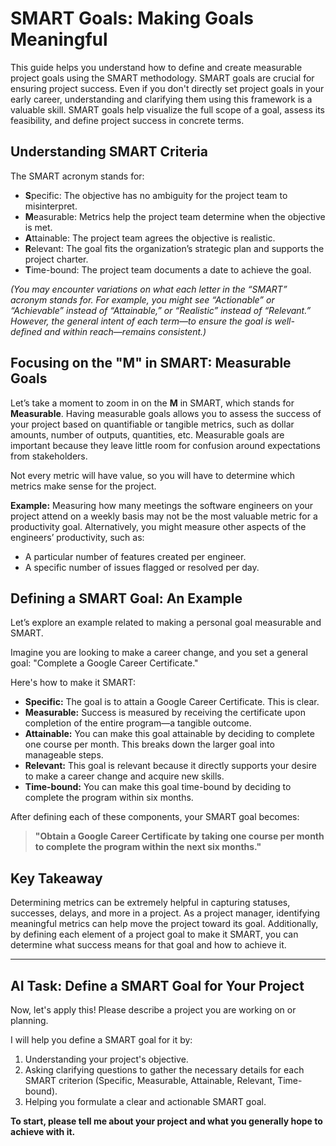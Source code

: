 # SMART Goals: Making Goals Meaningful

This guide helps you understand how to define and create measurable project goals using the SMART methodology. SMART goals are crucial for ensuring project success. Even if you don't directly set project goals in your early career, understanding and clarifying them using this framework is a valuable skill. SMART goals help visualize the full scope of a goal, assess its feasibility, and define project success in concrete terms.

## Understanding SMART Criteria

The SMART acronym stands for:

* **S**pecific: The objective has no ambiguity for the project team to misinterpret.
* **M**easurable: Metrics help the project team determine when the objective is met.
* **A**ttainable: The project team agrees the objective is realistic.
* **R**elevant: The goal fits the organization’s strategic plan and supports the project charter.
* **T**ime-bound: The project team documents a date to achieve the goal.

*(You may encounter variations on what each letter in the “SMART” acronym stands for. For example, you might see “Actionable” or “Achievable” instead of “Attainable,” or “Realistic” instead of “Relevant.” However, the general intent of each term—to ensure the goal is well-defined and within reach—remains consistent.)*

## Focusing on the "M" in SMART: Measurable Goals

Let’s take a moment to zoom in on the **M** in SMART, which stands for **Measurable**. Having measurable goals allows you to assess the success of your project based on quantifiable or tangible metrics, such as dollar amounts, number of outputs, quantities, etc. Measurable goals are important because they leave little room for confusion around expectations from stakeholders.

Not every metric will have value, so you will have to determine which metrics make sense for the project.

**Example:**
Measuring how many meetings the software engineers on your project attend on a weekly basis may not be the most valuable metric for a productivity goal. Alternatively, you might measure other aspects of the engineers’ productivity, such as:
* A particular number of features created per engineer.
* A specific number of issues flagged or resolved per day.

## Defining a SMART Goal: An Example

Let’s explore an example related to making a personal goal measurable and SMART.

Imagine you are looking to make a career change, and you set a general goal: "Complete a Google Career Certificate."

Here's how to make it SMART:

* **Specific:** The goal is to attain a Google Career Certificate. This is clear.
* **Measurable:** Success is measured by receiving the certificate upon completion of the entire program—a tangible outcome.
* **Attainable:** You can make this goal attainable by deciding to complete one course per month. This breaks down the larger goal into manageable steps.
* **Relevant:** This goal is relevant because it directly supports your desire to make a career change and acquire new skills.
* **Time-bound:** You can make this goal time-bound by deciding to complete the program within six months.

After defining each of these components, your SMART goal becomes:

> **"Obtain a Google Career Certificate by taking one course per month to complete the program within the next six months."**

## Key Takeaway

Determining metrics can be extremely helpful in capturing statuses, successes, delays, and more in a project. As a project manager, identifying meaningful metrics can help move the project toward its goal. Additionally, by defining each element of a project goal to make it SMART, you can determine what success means for that goal and how to achieve it.

---

## AI Task: Define a SMART Goal for Your Project

Now, let's apply this! Please describe a project you are working on or planning.

I will help you define a SMART goal for it by:
1.  Understanding your project's objective.
2.  Asking clarifying questions to gather the necessary details for each SMART criterion (Specific, Measurable, Attainable, Relevant, Time-bound).
3.  Helping you formulate a clear and actionable SMART goal.

**To start, please tell me about your project and what you generally hope to achieve with it.**
